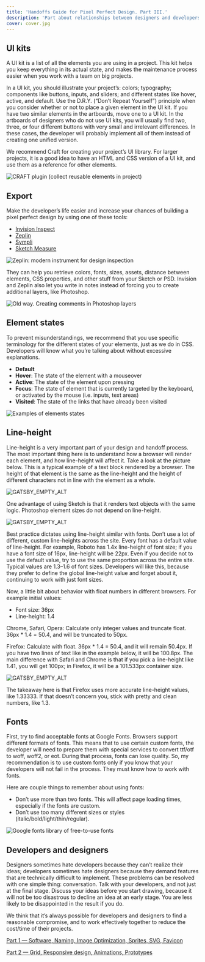 ```yaml
---
title: 'Handoffs Guide for Pixel Perfect Design. Part III.'
description: 'Part about relationships between designers and developers, fonts, tools for export and UI kits'
cover: cover.jpg
---
```


## UI kits

A UI kit is a list of all the elements you are using in a project. This kit helps you keep everything in its actual state, and makes the maintenance process easier when you work with a team on big projects.

In a UI kit, you should illustrate your project’s: colors; typography; components like buttons, inputs, and sliders; and different states like hover, active, and default. Use the D.R.Y. (“Don’t Repeat Yourself”) principle when you consider whether or not to place a given element in the UI kit. If you have two similar elements in the artboards, move one to a UI kit. In the artboards of designers who do not use UI kits, you will usually find two, three, or four different buttons with very small and irrelevant differences. In these cases, the developer will probably implement all of them instead of creating one unified version.

We recommend Craft for creating your project’s UI library. For larger projects, it is a good idea to have an HTML and CSS version of a UI kit, and use them as a reference for other elements.

![CRAFT plugin (collect reusable elements in project)](pp1.png)

## Export

Make the developer’s life easier and increase your chances of building a pixel perfect design by using one of these tools:

- [Invision Inspect](https://www.invisionapp.com/feature/inspect)
- [Zeplin](https://zeplin.io/)
- [Sympli](https://sympli.io/)
- [Sketch Measure](https://github.com/utom/sketch-measure)

![Zeplin: modern instrument for design inspection](pp2.png)

They can help you retrieve colors, fonts, sizes, assets, distance between elements, CSS properties, and other stuff from your Sketch or PSD. Invision and Zeplin also let you write in notes instead of forcing you to create additional layers, like Photoshop.

![Old way. Creating comments in Photoshop layers](pp3.png)

## Element states

To prevent misunderstandings, we recommend that you use specific terminology for the different states of your elements, just as we do in CSS. Developers will know what you’re talking about without excessive explanations.

- **Default**
- **Hover**: The state of the element with a mouseover
- **Active**: The state of the element upon pressing
- **Focus**: The state of element that is currently targeted by the keyboard, or activated by the mouse (i.e. inputs, text areas)
- **Visited**: The state of the links that have already been visited

![Examples of elements states](pp5.png)

## Line-height

Line-height is a very important part of your design and handoff process. The most important thing here is to understand how a browser will render each element, and how line-height will affect it. Take a look at the picture below. This is a typical example of a text block rendered by a browser. The height of that element is the same as the line-height and the height of different characters not in line with the element as a whole.

![GATSBY_EMPTY_ALT](pp5.png)

One advantage of using Sketch is that it renders text objects with the same logic. Photoshop element sizes do not depend on line-height.

![GATSBY_EMPTY_ALT](pp6.png)

Best practice dictates using line-height similar with fonts. Don’t use a lot of different, custom line-heights across the site. Every font has a default value of line-height. For example, Roboto has 1.4x line-height of font size; if you have a font size of 16px, line-height will be 22px. Even if you decide not to use the default value, try to use the same proportion across the entire site. Typical values are 1.3–1.6 of font sizes. Developers will like this, because they prefer to define the global line-height value and forget about it, continuing to work with just font sizes.

Now, a little bit about behavior with float numbers in different browsers. For example initial values:

- Font size: 36px
- Line-height: 1.4

Chrome, Safari, Opera: Calculate only integer values and truncate float. 36px \* 1.4 = 50.4, and will be truncated to 50px.

Firefox: Calculate with float. 36px \* 1.4 = 50.4, and it will remain 50.4px. If you have two lines of text like in the example below, it will be 100.8px. The main difference with Safari and Chrome is that if you pick a line-height like 1.41, you will get 100px; in Firefox, it will be a 101.533px container size.

![GATSBY_EMPTY_ALT](pp7.png)

The takeaway here is that Firefox uses more accurate line-height values, like 1.33333. If that doesn’t concern you, stick with pretty and clean numbers, like 1.3.

## Fonts

First, try to find acceptable fonts at Google Fonts. Browsers support different formats of fonts. This means that to use certain custom fonts, the developer will need to prepare them with special services to convert ttf/otf to woff, woff2, or eot. During that process, fonts can lose quality. So, my recommendation is to use custom fonts only if you know that your developers will not fail in the process. They must know how to work with fonts.

Here are couple things to remember about using fonts:

- Don’t use more than two fonts. This will affect page loading times, especially if the fonts are custom.
- Don’t use too many different sizes or styles (italic/bold/light/thin/regular).

![Google fonts library of free-to-use fonts](pp8.png)

## Developers and designers

Designers sometimes hate developers because they can’t realize their ideas; developers sometimes hate designers because they demand features that are technically difficult to implement. These problems can be resolved with one simple thing: conversation. Talk with your developers, and not just at the final stage. Discuss your ideas before you start drawing, because it will not be too disastrous to decline an idea at an early stage. You are less likely to be disappointed in the result if you do.

We think that it’s always possible for developers and designers to find a reasonable compromise, and to work effectively together to reduce the cost/time of their projects.

[Part 1 — Software, Naming, Image Optimization, Sprites, SVG, Favicon](/blog/handoffs-guide-for-pixel-perfect-design-part-i)

[Part 2 — Grid, Responsive design, Animations, Prototypes](/blog/handoffs-guide-for-pixel-perfect-design-part-ii)
